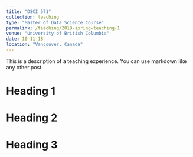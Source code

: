 ```yaml
---
title: "DSCI 571"
collection: teaching
type: "Master of Data Science Course"
permalink: /teaching/2019-spring-teaching-1
venue: "University of British Columbia"
date: 10-11-18
location: "Vancouver, Canada"
---
```


This is a description of a teaching experience. You can use markdown like any other post.

Heading 1
======

Heading 2
======

Heading 3
======
